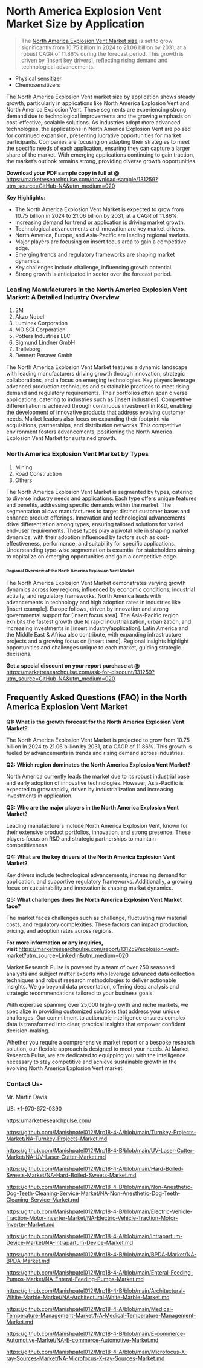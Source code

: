 <h1>North America Explosion Vent Market&nbsp;Size by Application</h1><blockquote><p>The <a href="https://marketresearchpulse.com/download-sample/131259?utm_source=GitHub-NA&amp;utm_medium=020">North America Explosion Vent Market size</a> is set to grow significantly from 10.75 billion in 2024 to 21.06 billion by 2031, at a robust CAGR of 11.86% during the forecast period. This growth is driven by [insert key drivers], reflecting rising demand and technological advancements.</p></blockquote><ul><li>Physical sensitizer<li> Chemosensitizers</li></ul><p>The North America Explosion Vent market size by application shows steady growth, particularly in applications like North America Explosion Vent and North America Explosion Vent. These segments are experiencing strong demand due to technological improvements and the growing emphasis on cost-effective, scalable solutions. As industries adopt more advanced technologies, the applications in North America Explosion Vent are poised for continued expansion, presenting lucrative opportunities for market participants. Companies are focusing on adapting their strategies to meet the specific needs of each application, ensuring they can capture a larger share of the market. With emerging applications continuing to gain traction, the market’s outlook remains strong, providing diverse growth opportunities.</p><p><strong>Download your PDF sample copy in full at @ </strong><a href="https://marketresearchpulse.com/download-sample/131259?utm_source=GitHub-NA&amp;utm_medium=020">https://marketresearchpulse.com/download-sample/131259?utm_source=GitHub-NA&amp;utm_medium=020</a></p><p><strong>Key Highlights: </strong></p><ul><li>The North America Explosion Vent Market is expected to grow from 10.75 billion in 2024 to 21.06 billion by 2031, at a CAGR of 11.86%.</li><li>Increasing demand for trend or application is driving market growth.</li><li>Technological advancements and innovation are key market drivers.</li><li>North America, Europe, and Asia-Pacific are leading regional markets.</li><li>Major players are focusing on insert focus area to gain a competitive edge.</li><li>Emerging trends and regulatory frameworks are shaping market dynamics.</li><li>Key challenges include challenge, influencing growth potential.</li><li>Strong growth is anticipated in sector over the forecast period.</li></ul><h3>Leading Manufacturers in the North America Explosion Vent Market: A Detailed Industry Overview</h3><ol><li>3M</li><li>Akzo Nobel</li><li>Luminex Corporation</li><li>MO SCI Corporation</li><li>Potters Industries LLC</li><li>Sigmund Lindner GmbH</li><li>Trelleborg</li><li>Dennert Poraver Gmbh</li></ol><div class="flex max-w-full flex-col flex-grow"><div class="min-h-8 text-message flex w-full flex-col items-end gap-2 whitespace-normal break-words [.text-message+&amp;]:mt-5" dir="auto" data-message-author-role="assistant" data-message-id="fd8432e4-4910-450d-b182-61b7bfb0a01f" data-message-model-slug="gpt-4o"><div class="flex w-full flex-col gap-1 empty:hidden first:pt-[3px]"><div class="markdown prose w-full break-words dark:prose-invert light"><p>The North America Explosion Vent Market features a dynamic landscape with leading manufacturers driving growth through innovation, strategic collaborations, and a focus on emerging technologies. Key players leverage advanced production techniques and sustainable practices to meet rising demand and regulatory requirements. Their portfolios often span diverse applications, catering to industries such as [insert industries]. Competitive differentiation is achieved through continuous investment in R&amp;D, enabling the development of innovative products that address evolving customer needs. Market leaders also focus on expanding their footprint via acquisitions, partnerships, and distribution networks. This competitive environment fosters advancements, positioning the North America Explosion Vent Market for sustained growth.</p></div></div></div></div><h3>North America Explosion Vent Market by Types</h3><ol><li>Mining<li> Road Construction<li> Others</li></ol><div class="flex max-w-full flex-col flex-grow"><div class="min-h-8 text-message flex w-full flex-col items-end gap-2 whitespace-normal break-words [.text-message+&amp;]:mt-5" dir="auto" data-message-author-role="assistant" data-message-id="084470be-0bb7-4664-bddf-5156b4f41249" data-message-model-slug="gpt-4o-mini"><div class="flex w-full flex-col gap-1 empty:hidden first:pt-[3px]"><div class="markdown prose w-full break-words dark:prose-invert light"><p>The North America Explosion Vent Market is segmented by types, catering to diverse industry needs and applications. Each type offers unique features and benefits, addressing specific demands within the market. The segmentation allows manufacturers to target distinct customer bases and enhance product offerings. Innovation and technological advancements drive differentiation among types, ensuring tailored solutions for varied end-user requirements. These types play a pivotal role in shaping market dynamics, with their adoption influenced by factors such as cost-effectiveness, performance, and suitability for specific applications. Understanding type-wise segmentation is essential for stakeholders aiming to capitalize on emerging opportunities and gain a competitive edge.</p></div></div></div></div><h3><span style="font-size: 11px;">Regional Overview of the North America Explosion Vent Market</span></h3><div class="flex max-w-full flex-col flex-grow"><div class="min-h-8 text-message flex w-full flex-col items-end gap-2 whitespace-normal break-words [.text-message+&amp;]:mt-5" dir="auto" data-message-author-role="assistant" data-message-id="e9038762-ce64-4e30-91c9-9bd413514231" data-message-model-slug="gpt-4o-mini"><div class="flex w-full flex-col gap-1 empty:hidden first:pt-[3px]"><div class="markdown prose w-full break-words dark:prose-invert light"><p>The North America Explosion Vent Market demonstrates varying growth dynamics across key regions, influenced by economic conditions, industrial activity, and regulatory frameworks. North America leads with advancements in technology and high adoption rates in industries like [insert example]. Europe follows, driven by innovation and strong governmental support for [insert focus area]. The Asia-Pacific region exhibits the fastest growth due to rapid industrialization, urbanization, and increasing investments in [insert industry/application]. Latin America and the Middle East &amp; Africa also contribute, with expanding infrastructure projects and a growing focus on [insert trend]. Regional insights highlight opportunities and challenges unique to each market, guiding strategic decisions.</p></div></div></div></div><p><strong>Get a special discount on your report purchase at @ </strong><a href="https://marketresearchpulse.com/ask-for-discount/131259?utm_source=GitHub-NA&amp;utm_medium=020">https://marketresearchpulse.com/ask-for-discount/131259?utm_source=GitHub-NA&amp;utm_medium=020</a></p><h2>Frequently Asked Questions (FAQ) in the North America Explosion Vent Market</h2><p><strong>Q1: What is the growth forecast for the North America Explosion Vent Market?</strong></p><p>The North America Explosion Vent Market is projected to grow from 10.75 billion in 2024 to 21.06 billion by 2031, at a CAGR of 11.86%. This growth is fueled by advancements in trends and rising demand across industries.</p><p><strong>Q2: Which region dominates the North America Explosion Vent Market?</strong></p><p>North America currently leads the market due to its robust industrial base and early adoption of innovative technologies. However, Asia-Pacific is expected to grow rapidly, driven by industrialization and increasing investments in application.</p><p><strong>Q3: Who are the major players in the North America Explosion Vent Market?</strong></p><p>Leading manufacturers include North America Explosion Vent, known for their extensive product portfolios, innovation, and strong presence. These players focus on R&amp;D and strategic partnerships to maintain competitiveness.</p><p><strong>Q4: What are the key drivers of the North America Explosion Vent Market?</strong></p><p>Key drivers include technological advancements, increasing demand for application, and supportive regulatory frameworks. Additionally, a growing focus on sustainability and innovation is shaping market dynamics.</p><p><strong>Q5: What challenges does the North America Explosion Vent Market face?</strong></p><p>The market faces challenges such as challenge, fluctuating raw material costs, and regulatory complexities. These factors can impact production, pricing, and adoption rates across regions.</p><p><strong>For more information or any inquiries, visit&nbsp;</strong><a href="https://marketresearchpulse.com/report/131259/explosion-vent-market?utm_source=Linkedin&utm_medium=020">https://marketresearchpulse.com/report/131259/explosion-vent-market?utm_source=Linkedin&utm_medium=020</a></p><p>Market Research Pulse is powered by a team of over 250 seasoned analysts and subject matter experts who leverage advanced data collection techniques and robust research methodologies to deliver actionable insights. We go beyond data presentation, offering deep analysis and strategic recommendations tailored to your business goals.</p><p>With expertise spanning over 25,000 high-growth and niche markets, we specialize in providing customized solutions that address your unique challenges. Our commitment to actionable intelligence ensures complex data is transformed into clear, practical insights that empower confident decision-making.</p><p>Whether you require a comprehensive market report or a bespoke research solution, our flexible approach is designed to meet your needs. At Market Research Pulse, we are dedicated to equipping you with the intelligence necessary to stay competitive and achieve sustainable growth in the evolving North America Explosion Vent market.</p><h3><strong>Contact Us-</strong></h3><p>Mr. Martin Davis</p><p>US: +1-970-672-0390</p><p>https://marketresearchpulse.com/</p><p><a href="https://github.com/Manishpatel012/Mrp18-4-A/blob/main/Turnkey-Projects-Market/NA-Turnkey-Projects-Market.md">https://github.com/Manishpatel012/Mrp18-4-A/blob/main/Turnkey-Projects-Market/NA-Turnkey-Projects-Market.md</a></p><p><a href="https://github.com/Manishpatel012/Mrp18-4-B/blob/main/UV-Laser-Cutter-Market/NA-UV-Laser-Cutter-Market.md">https://github.com/Manishpatel012/Mrp18-4-B/blob/main/UV-Laser-Cutter-Market/NA-UV-Laser-Cutter-Market.md</a></p><p><a href="https://github.com/Manishpatel012/Mrp18-4-A/blob/main/Hard-Boiled-Sweets-Market/NA-Hard-Boiled-Sweets-Market.md">https://github.com/Manishpatel012/Mrp18-4-A/blob/main/Hard-Boiled-Sweets-Market/NA-Hard-Boiled-Sweets-Market.md</a></p><p><a href="https://github.com/Manishpatel012/Mrp18-4-B/blob/main/Non-Anesthetic-Dog-Teeth-Cleaning-Service-Market/NA-Non-Anesthetic-Dog-Teeth-Cleaning-Service-Market.md">https://github.com/Manishpatel012/Mrp18-4-B/blob/main/Non-Anesthetic-Dog-Teeth-Cleaning-Service-Market/NA-Non-Anesthetic-Dog-Teeth-Cleaning-Service-Market.md</a></p><p><a href="https://github.com/Manishpatel012/Mrp18-4-B/blob/main/Electric-Vehicle-Traction-Motor-Inverter-Market/NA-Electric-Vehicle-Traction-Motor-Inverter-Market.md">https://github.com/Manishpatel012/Mrp18-4-B/blob/main/Electric-Vehicle-Traction-Motor-Inverter-Market/NA-Electric-Vehicle-Traction-Motor-Inverter-Market.md</a></p><p><a href="https://github.com/Manishpatel012/Mrp18-4-A/blob/main/Intrapartum-Device-Market/NA-Intrapartum-Device-Market.md">https://github.com/Manishpatel012/Mrp18-4-A/blob/main/Intrapartum-Device-Market/NA-Intrapartum-Device-Market.md</a></p><p><a href="https://github.com/Manishpatel012/Mrp18-4-B/blob/main/BPDA-Market/NA-BPDA-Market.md">https://github.com/Manishpatel012/Mrp18-4-B/blob/main/BPDA-Market/NA-BPDA-Market.md</a></p><p><a href="https://github.com/Manishpatel012/Mrp18-4-A/blob/main/Enteral-Feeding-Pumps-Market/NA-Enteral-Feeding-Pumps-Market.md">https://github.com/Manishpatel012/Mrp18-4-A/blob/main/Enteral-Feeding-Pumps-Market/NA-Enteral-Feeding-Pumps-Market.md</a></p><p><a href="https://github.com/Manishpatel012/Mrp18-4-B/blob/main/Architectural-White-Marble-Market/NA-Architectural-White-Marble-Market.md">https://github.com/Manishpatel012/Mrp18-4-B/blob/main/Architectural-White-Marble-Market/NA-Architectural-White-Marble-Market.md</a></p><p><a href="https://github.com/Manishpatel012/Mrp18-4-A/blob/main/Medical-Temperature-Management-Market/NA-Medical-Temperature-Management-Market.md">https://github.com/Manishpatel012/Mrp18-4-A/blob/main/Medical-Temperature-Management-Market/NA-Medical-Temperature-Management-Market.md</a></p><p><a href="https://github.com/Manishpatel012/Mrp18-4-B/blob/main/E-commerce-Automotive-Market/NA-E-commerce-Automotive-Market.md">https://github.com/Manishpatel012/Mrp18-4-B/blob/main/E-commerce-Automotive-Market/NA-E-commerce-Automotive-Market.md</a></p><p><a href="https://github.com/Manishpatel012/Mrp18-4-A/blob/main/Microfocus-X-ray-Sources-Market/NA-Microfocus-X-ray-Sources-Market.md">https://github.com/Manishpatel012/Mrp18-4-A/blob/main/Microfocus-X-ray-Sources-Market/NA-Microfocus-X-ray-Sources-Market.md</a></p>
